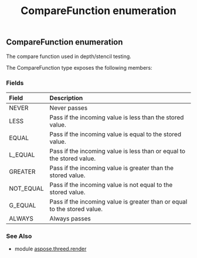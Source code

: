 ﻿---
title: CompareFunction enumeration
second_title: Aspose.3D for Python via .NET API References
description: 
type: docs
weight: 400
url: /python-net/aspose.threed.render/comparefunction/
is_root: false
---

## CompareFunction enumeration

The compare function used in depth/stencil testing.



The CompareFunction type exposes the following members:

### Fields
| Field | Description |
| :- | :- |
| NEVER | Never passes |
| LESS | Pass if the incoming value is less than the stored value. |
| EQUAL | Pass if the incoming value is equal to the stored value. |
| L_EQUAL | Pass if the incoming value is less than or equal to the stored value. |
| GREATER | Pass if the incoming value is greater than the stored value. |
| NOT_EQUAL | Pass if the incoming value is not equal to the stored value. |
| G_EQUAL | Pass if the incoming value is greater than or equal to the stored value. |
| ALWAYS | Always passes |



### See Also
* module [aspose.threed.render](..)
